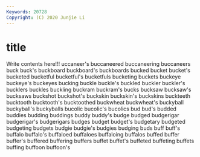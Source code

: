 ```yaml
---
Keywords: 20728
Copyright: (C) 2020 Junjie Li
---
```


# title

Write contents here!!!
uccaneer's 
buccaneered 
buccaneering 
buccaneers
buck 
buck's 
buckboard 
buckboard's 
buckboards 
bucked 
bucket 
bucket's 
bucketed 
bucketful
bucketful's 
bucketfuls 
bucketing 
buckets 
buckeye 
buckeye's 
buckeyes 
bucking 
buckle 
buckle's
buckled 
buckler 
buckler's 
bucklers 
buckles 
buckling 
buckram 
buckram's 
bucks 
bucksaw
bucksaw's 
bucksaws 
buckshot 
buckshot's 
buckskin 
buckskin's 
buckskins 
buckteeth 
bucktooth 
bucktooth's
bucktoothed 
buckwheat 
buckwheat's 
buckyball 
buckyball's 
buckyballs 
bucolic 
bucolic's 
bucolics 
bud
bud's 
budded 
buddies 
budding 
buddings 
buddy 
buddy's 
budge 
budged 
budgerigar
budgerigar's 
budgerigars 
budges 
budget 
budget's 
budgetary 
budgeted 
budgeting 
budgets 
budgie
budgie's 
budgies 
budging 
buds 
buff 
buff's 
buffalo 
buffalo's 
buffaloed 
buffaloes
buffaloing 
buffalos 
buffed 
buffer 
buffer's 
buffered 
buffering 
buffers 
buffet 
buffet's
buffeted 
buffeting 
buffets 
buffing 
buffoon 
buffoon's 
